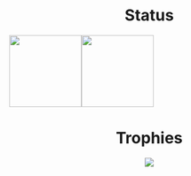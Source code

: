 <div align="center">
  <h1>Status</h1>
  <div style="display:flex;">
    <img height="130px" src="https://github-readme-stats.vercel.app/api?username=shennoki&show_icons=true&theme=nord&hide_border=true&hide_title=true&border_radius=0&line_height=21&count_private=true&include_all_commits=true" /><img  height="130px" src="https://github-readme-stats.vercel.app/api/top-langs/?username=shennoki&layout=compact&theme=nord&hide_title=true&hide_border=true&border_radius=0" />
  </div>
  
  <h1>Trophies</h1>
  <img src="https://github-profile-trophy.vercel.app/?username=shennoki&theme=nord&column=6&no-frame=true&margin-w=11">
</div> 
